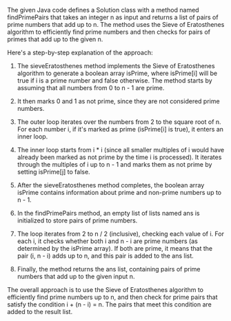 The given Java code defines a Solution class with a method named findPrimePairs that takes an integer n as input and returns a list of pairs of prime numbers that 
add up to n. 
The method uses the Sieve of Eratosthenes algorithm to efficiently find prime numbers and then checks for pairs of primes that add up to the given n.

Here's a step-by-step explanation of the approach:​

1. The sieveEratosthenes method implements the Sieve of Eratosthenes algorithm to generate a boolean array isPrime, where isPrime[i] will be true if i is a prime 
    number and false otherwise. The method starts by assuming that all numbers from 0 to n - 1 are prime.

2. It then marks 0 and 1 as not prime, since they are not considered prime numbers.

3. The outer loop iterates over the numbers from 2 to the square root of n. For each number i, if it's marked as prime (isPrime[i] is true), it enters an inner 
    loop.

4. The inner loop starts from i * i (since all smaller multiples of i would have already been marked as not prime by the time i is processed). It iterates through 
    the multiples of i up to n - 1 and marks them as not prime by setting isPrime[j] to false.

5. After the sieveEratosthenes method completes, the boolean array isPrime contains information about prime and non-prime numbers up to n - 1.

6. In the findPrimePairs method, an empty list of lists named ans is initialized to store pairs of prime numbers.

7. The loop iterates from 2 to n / 2 (inclusive), checking each value of i. For each i, it checks whether both i and n - i are prime numbers (as determined by the 
    isPrime array). If both are prime, it means that the pair (i, n - i) adds up to n, and this pair is added to the ans list.

8. Finally, the method returns the ans list, containing pairs of prime numbers that add up to the given input n.


The overall approach is to use the Sieve of Eratosthenes algorithm to efficiently find prime numbers up to n, and then check for prime pairs that satisfy the 
condition i + (n - i) = n. The pairs that meet this condition are added to the result list.
